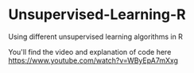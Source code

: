# Unsupervised-Learning-R
Using different unsupervised learning algorithms in R

You'll find the video and explanation of code here  https://www.youtube.com/watch?v=WByEpA7mXxg
